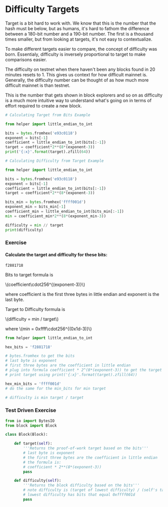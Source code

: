 
# Difficulty Targets

Target is a bit hard to work with. We know that this is the number that the hash must be below, but as humans, it's hard to fathom the difference between a 180-bit number and a 190-bit number. The first is a thousand times smaller, but from looking at targets, it's not easy to contextualize.

To make different targets easier to compare, the concept of difficulty was born. Essentialy, difficulty is inversely proportional to target to make comparisons easier.

The difficulty on testnet when there haven't been any blocks found in 20 minutes resets to 1. This gives us context for how difficult mainnet is. Generally, the difficulty number can be thought of as how much more difficult mainnet is than testnet.

This is the number that gets shown in block explorers and so on as difficulty is a much more intuitive way to understand what's going on in terms of effort required to create a new block.


```python
# Calculating Target from Bits Example

from helper import little_endian_to_int

bits = bytes.fromhex('e93c0118')
exponent = bits[-1]
coefficient = little_endian_to_int(bits[:-1])
target = coefficient*2**(8*(exponent-3))
print('{:x}'.format(target).zfill(64))
```


```python
# Calculating Difficulty from Target Example

from helper import little_endian_to_int

bits = bytes.fromhex('e93c0118')
exponent = bits[-1]
coefficient = little_endian_to_int(bits[:-1])
target = coefficient*2**(8*(exponent-3))

bits_min = bytes.fromhex('ffff001d')
exponent_min = bits_min[-1]
coefficient_min = little_endian_to_int(bits_min[:-1])
min = coefficient_min*2**(8*(exponent_min-3))

difficulty = min // target
print(difficulty)
```

### Exercise

#### Calculate the target and difficulty for these bits:
```
f2881718
```

Bits to target formula is 

\\(coefficient\cdot256^{(exponent-3)}\\) 

where coefficient is the first three bytes in little endian and exponent is the last byte.

Target to Difficulty formula is 

\\(difficulty = min / target\\)

where \\(min = 0xffff\cdot256^{(0x1d-3)}\\)


```python
from helper import little_endian_to_int

hex_bits = 'f2881718'

# bytes.fromhex to get the bits
# last byte is exponent
# first three bytes are the coefficient in little endian
# plug into formula coefficient * 2^(8*(exponent-3)) to get the target
# print target using print('{:x}'.format(target).zfill(64))

hex_min_bits = 'ffff001d'
# do the same for the min_bits for min target

# difficulty is min target / target
```

### Test Driven Exercise


```python
from io import BytesIO
from block import Block

class Block(Block):

    def target(self):
        '''Returns the proof-of-work target based on the bits'''
        # last byte is exponent
        # the first three bytes are the coefficient in little endian
        # the formula is:
        # coefficient * 2**(8*(exponent-3))
        pass

    def difficulty(self):
        '''Returns the block difficulty based on the bits'''
        # note difficulty is (target of lowest difficulty) / (self's target)
        # lowest difficulty has bits that equal 0xffff001d
        pass
```
